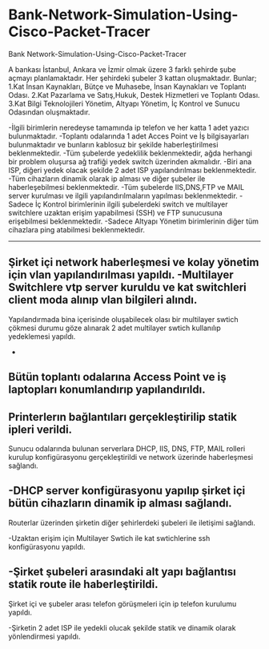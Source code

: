 # Bank-Network-Simulation-Using-Cisco-Packet-Tracer
 Bank Network-Simulation-Using-Cisco-Packet-Tracer
 
 A bankası İstanbul, Ankara ve İzmir olmak üzere 3 farklı şehirde şube açmayı planlamaktadır. Her şehirdeki şubeler 3 kattan oluşmaktadır. Bunlar; 
1.Kat İnsan Kaynakları, Bütçe ve Muhasebe, İnsan Kaynakları ve Toplantı Odası.
2.Kat Pazarlama ve Satış,Hukuk, Destek Hizmetleri ve Toplantı Odası.
3.Kat Bilgi Teknolojileri Yönetim, Altyapı Yönetim, İç Kontrol ve Sunucu Odasından oluşmaktadır.

-İlgili birimlerin neredeyse tamamında ip telefon ve her katta 1 adet yazıcı bulunmaktadır.
-Toplantı odalarında 1 adet Acces Point ve İş bilgisayarları bulunmaktadır ve bunların kablosuz bir şekilde haberleştirilmesi beklenmektedir.
-Tüm şubelerde yedeklilik beklenmektedir, ağda herhangi bir problem oluşursa ağ trafiği yedek switch üzerinden akmalıdır.
-Biri ana ISP, diğeri yedek olacak şekilde 2 adet ISP yapılandırılması beklenmektedir.
-Tüm cihazların dinamik olarak ip alması ve diğer şubeler ile haberleşebilmesi beklenmektedir.
-Tüm şubelerde IIS,DNS,FTP ve MAIL server kurulması ve ilgili yapılandırılmaların yapılması beklenmektedir.
-Sadece İç Kontrol birimlerinin ilgili şubelerdeki switch ve multilayer switchlere uzaktan erişim yapabilmesi (SSH) ve FTP sunucusuna erişebilmesi beklenmektedir.
-Sadece Altyapı Yönetim birimlerinin diğer tüm cihazlara ping atabilmesi beklenmektedir.



--------------------------------------------------------------------------------------------------------------------------

Şirket içi network haberleşmesi ve kolay yönetim için vlan yapılandırılması yapıldı.
-Multilayer Switchlere vtp server kuruldu ve kat switchleri client moda alınıp vlan bilgileri alındı.
-
Yapılandırmada bina içerisinde oluşabilecek olası bir multilayer swtich çökmesi durumu göze alınarak 2 adet multilayer swtich kullanılıp yedeklemesi yapıldı.

-


Bütün toplantı odalarına Access Point ve iş laptopları konumlandırıp yapılandırıldı.
-
Printerlerın bağlantıları gerçekleştirilip statik ipleri verildi.
-
Sunucu odalarında bulunan serverlara DHCP, IIS, DNS, FTP, MAIL rolleri kurulup konfigürasyonu gerçekleştirildi ve network üzerinde haberleşmesi sağlandı.

-DHCP server konfigürasyonu yapılıp şirket içi bütün cihazların dinamik ip alması sağlandı.
-
Routerlar üzerinden şirketin diğer şehirlerdeki şubeleri ile iletişimi sağlandı.

-Uzaktan erişim için Multilayer Swtich ile kat swtichlerine ssh konfigürasyonu yapıldı.

-Şirket şubeleri arasındaki alt yapı bağlantısı statik route ile haberleştirildi.
-
Şirket içi ve şubeler arası telefon görüşmeleri için ip telefon kurulumu yapıldı.

-Şirketin 2 adet ISP ile yedekli olucak şekilde statik ve dinamik olarak yönlendirmesi yapıldı.
